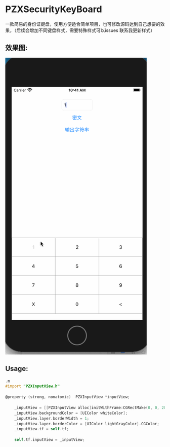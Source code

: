 # PZXSecurityKeyBoard
一款简易的身份证键盘，使用方便适合简单项目，也可修改源码达到自己想要的效果，（后续会增加不同键盘样式，需要特殊样式可以issues 联系我更新样式）
## 效果图:
![image](https://github.com/PZXforXcode/PZXSecurityKeyBoard/blob/master/键盘.gif)   
## Usage:

```Objective-C
.m
#import "PZXInputView.h"

@property (strong, nonatomic)  PZXInputView *inputView;

    _inputView = [[PZXInputView alloc]initWithFrame:CGRectMake(0, 0, 200, 260)];
    _inputView.backgroundColor = [UIColor whiteColor];
    _inputView.layer.borderWidth = 1;
    _inputView.layer.borderColor = [UIColor lightGrayColor].CGColor;
    _inputView.tf = self.tf;

    self.tf.inputView = _inputView;


```
